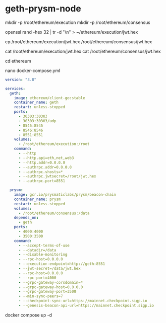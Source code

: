 # geth-prysm-node

mkdir -p /root/ethereum/execution
mkdir -p /root/ethereum/consensus

openssl rand -hex 32 | tr -d "\n" > ~/ethereum/execution/jwt.hex

cp /root/ethereum/execution/jwt.hex /root/ethereum/consensus/jwt.hex

cat /root/ethereum/execution/jwt.hex
cat /root/ethereum/consensus/jwt.hex

cd ethereum

nano docker-compose.yml

```yaml
version: "3.8"

services:
  geth:
    image: ethereum/client-go:stable
    container_name: geth
    restart: unless-stopped
    ports:
      - 30303:30303
      - 30303:30303/udp
      - 8545:8545
      - 8546:8546
      - 8551:8551
    volumes:
      - /root/ethereum/execution:/root
    command:
      - --http
      - --http.api=eth,net,web3
      - --http.addr=0.0.0.0
      - --authrpc.addr=0.0.0.0
      - --authrpc.vhosts=*
      - --authrpc.jwtsecret=/root/jwt.hex
      - --authrpc.port=8551

  prysm:
    image: gcr.io/prysmaticlabs/prysm/beacon-chain
    container_name: prysm
    restart: unless-stopped
    volumes:
      - /root/ethereum/consensus:/data
    depends_on:
      - geth
    ports:
      - 4000:4000
      - 3500:3500
    command:
      - --accept-terms-of-use
      - --datadir=/data
      - --disable-monitoring
      - --rpc-host=0.0.0.0
      - --execution-endpoint=http://geth:8551
      - --jwt-secret=/data/jwt.hex
      - --rpc-host=0.0.0.0
      - --rpc-port=4000
      - --grpc-gateway-corsdomain=*
      - --grpc-gateway-host=0.0.0.0
      - --grpc-gateway-port=3500
      - --min-sync-peers=7
      - --checkpoint-sync-url=https://mainnet.checkpoint.sigp.io
      - --genesis-beacon-api-url=https://mainnet.checkpoint.sigp.io
```

docker compose up -d
